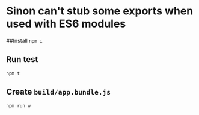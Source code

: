 # Sinon can't stub some exports when used with ES6 modules

##Install
`npm i`

## Run test 
`npm t`  

## Create `build/app.bundle.js`
`npm run w`